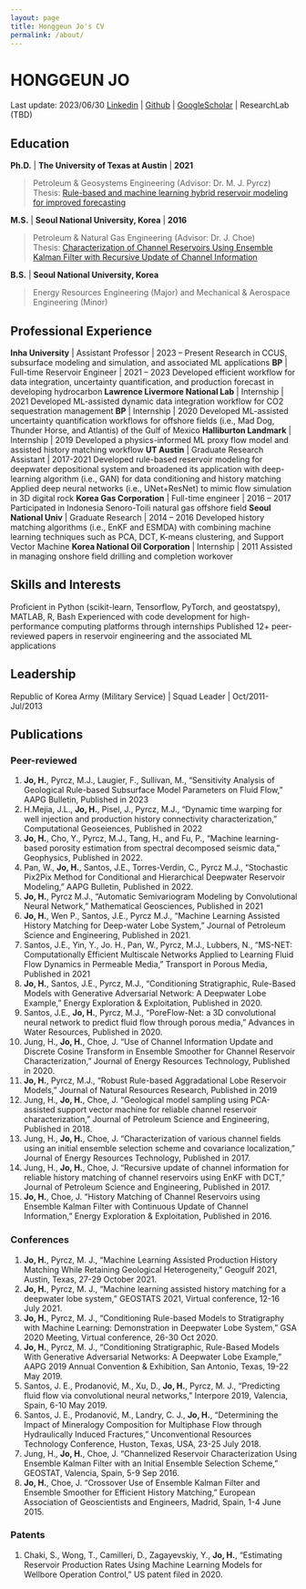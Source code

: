 ```yaml
---
layout: page
title: Honggeun Jo's CV
permalink: /about/
---
```

# HONGGEUN JO
Last update: 2023/06/30
[Linkedin][Linkedin_HJ] | [Github][Github_HJ] |  [GoogleScholar][Googlescholar_HJ] | ResearchLab (TBD)

## Education
**Ph.D.** | **The University of Texas at Austin** | **2021**
>Petroleum & Geosystems Engineering (Advisor: Dr. M. J. Pyrcz)
>Thesis: [Rule-based and machine learning hybrid reservoir modeling for improved forecasting](https://repositories.lib.utexas.edu/handle/2152/90034)

**M.S.** |	**Seoul National University, Korea** |  **2016**
>Petroleum & Natural Gas Engineering (Advisor: Dr. J. Choe)  
>Thesis: [Characterization of Channel Reservoirs Using Ensemble Kalman Filter with Recursive Update of Channel Information](https://s-space.snu.ac.kr/handle/10371/123517)

**B.S.** |	**Seoul National University, Korea**
>Energy Resources Engineering (Major) and Mechanical & Aerospace Engineering (Minor)

## Professional Experience
**Inha University** | Assistant Professor | 2023 – Present
    Research in CCUS, subsurface modeling and simulation, and associated ML applications
**BP** | Full-time Reservoir Engineer | 2021 – 2023
Developed efficient workflow for data integration, uncertainty quantification, and production forecast in developing hydrocarbon
**Lawrence Livermore National Lab** | Internship | 2021
Developed ML-assisted dynamic data integration workflow for CO2 sequestration management
**BP** | Internship | 2020
Developed ML-assisted uncertainty quantification workflows for offshore fields (i.e., Mad Dog, Thunder Horse, and Atlantis) of the Gulf of Mexico
**Halliburton Landmark** | Internship | 2019
Developed a physics-informed ML proxy flow model and assisted history matching workflow
**UT Austin** | Graduate Research Assistant | 2017-2021
Developed rule-based reservoir modeling for deepwater depositional system and broadened its application with deep-learning algorithm (i.e., GAN) for data conditioning and history matching
Applied deep neural networks (i.e., UNet+ResNet) to mimic flow simulation in 3D digital rock
**Korea Gas Corporation** | Full-time engineer | 2016 – 2017
Participated in Indonesia Senoro-Toili natural gas offshore field 
**Seoul National Univ** | Graduate Research | 2014 – 2016
Developed history matching algorithms (i.e., EnKF and ESMDA) with combining machine learning techniques such as PCA, DCT, K-means clustering, and Support Vector Machine 
**Korea National Oil Corporation** | Internship | 2011
Assisted in managing onshore field drilling and completion workover

## Skills and Interests
Proficient in Python (scikit-learn, Tensorflow, PyTorch, and geostatspy), MATLAB, R, Bash
Experienced with code development for high-performance computing platforms through internships
Published 12+ peer-reviewed papers in reservoir engineering and the associated ML applications 

## Leadership
Republic of Korea Army (Military Service) | Squad Leader | Oct/2011- Jul/2013
## Publications
### Peer-reviewed 
1.	**Jo, H.**, Pyrcz, M.J., Laugier, F., Sullivan, M., “Sensitivity Analysis of Geological Rule-based Subsurface Model Parameters on Fluid Flow,” AAPG Bulletin, Published in 2023
2.	H.Mejia, J.L., **Jo, H.**, Pisel, J., Pyrcz, M.J., “Dynamic time warping for well injection and production history connectivity characterization,” Computational Geoseiences, Published in 2022  
3.	**Jo, H.**, Cho, Y., Pyrcz, M.J., Tang, H., and Fu, P., “Machine learning-based porosity estimation from spectral decomposed seismic data,” Geophysics, Published in 2022.
4.	Pan, W., **Jo, H.**, Santos, J.E., Torres-Verdin, C., Pyrcz M.J., “Stochastic Pix2Pix Method for Conditional and Hierarchical Deepwater Reservoir Modeling,”  AAPG Bulletin, Published in 2022.
5.	**Jo, H.**, Pyrcz M.J., “Automatic Semivariogram Modeling by Convolutional Neural Network,” Mathematical Geosciences, Published in 2021
6.	**Jo, H.**, Wen P., Santos, J.E., Pyrcz M.J., “Machine Learning Assisted History Matching for Deep-water Lobe System,” Journal of Petroleum Science and Engineering, Published in 2021.
7.	Santos, J.E., Yin, Y., Jo. H., Pan, W., Pyrcz, M.J., Lubbers, N., “MS-NET: Computationally Efficient Multiscale Networks Applied to Learning Fluid Flow Dynamics in Permeable Media,” Transport in Porous Media, Published in 2021
8.	**Jo, H.**, Santos, J.E., Pyrcz, M.J., “Conditioning Stratigraphic, Rule-Based Models with Generative Adversarial Network: A Deepwater Lobe Example,” Energy Exploration & Exploitation, Published in 2020.
9.	Santos, J.E., **Jo, H.**, Pyrcz, M.J., “PoreFlow-Net: a 3D convolutional neural network to predict fluid flow through porous media,” Advances in Water Resources, Published in 2020.
10.	Jung, H., **Jo, H.**, Choe, J. “Use of Channel Information Update and Discrete Cosine Transform in Ensemble Smoother for Channel Reservoir Characterization,” Journal of Energy Resources Technology, Published in 2020. 
11.	**Jo, H.**, Pyrcz, M.J., “Robust Rule-based Aggradational Lobe Reservoir Models,” Journal of Natural Resources Research, Published in 2019
12.	Jung, H., **Jo, H.**, Choe, J. “Geological model sampling using PCA-assisted support vector machine for reliable channel reservoir characterization,” Journal of Petroleum Science and Engineering, Published in 2018.
13.	Jung, H., **Jo, H.**, Choe, J. “Characterization of various channel fields using an initial ensemble selection scheme and covariance localization,” Journal of Energy Resources Technology, Published in 2017. 
14.	Jung, H., **Jo, H.**, Choe, J. “Recursive update of channel information for reliable history matching of channel reservoirs using EnKF with DCT,” Journal of Petroleum Science and Engineering, Published in 2017.
15.	**Jo, H.**, Choe, J. “History Matching of Channel Reservoirs using Ensemble Kalman Filter with Continuous Update of Channel Information,” Energy Exploration & Exploitation, Published in 2016.

### Conferences
1.	**Jo, H.**, Pyrcz, M. J., “Machine Learning Assisted Production History Matching While Retaining Geological Heterogeneity,” Geogulf 2021, Austin, Texas, 27-29 October 2021.
2.	**Jo, H.**, Pyrcz, M. J., “Machine learning assisted history matching for a deepwater lobe system,” GEOSTATS 2021, Virtual conference, 12-16 July 2021.
3.	**Jo, H.**, Pyrcz, M. J., “Conditioning Rule-based Models to Stratigraphy with Machine Learning: Demonstration in Deepwater Lobe System,” GSA 2020 Meeting, Virtual conference, 26-30 Oct 2020.
4.	**Jo, H.**, Pyrcz, M. J., “Conditioning Stratigraphic, Rule-Based Models With Generative Adversarial Networks: A Deepwater Lobe Example,” AAPG 2019 Annual Convention & Exhibition, San Antonio, Texas, 19-22 May 2019.
5.	Santos, J. E., Prodanović, M., Xu, D., **Jo, H.**, Pyrcz, M. J., “Predicting fluid flow via convolutional neural networks,” Interpore 2019, Valencia, Spain, 6-10 May 2019.
6.	Santos, J. E., Prodanović, M., Landry, C. J., **Jo, H.**, “Determining the Impact of Mineralogy Composition for Multiphase Flow through Hydraulically Induced Fractures,” Unconventional Resources Technology Conference, Huston, Texas, USA, 23-25 July 2018.
7.	Jung, H., **Jo, H.**, Choe, J. “Channelized Reservoir Characterization Using Ensemble Kalman Filter with an Initial Ensemble Selection Scheme,” GEOSTAT, Valencia, Spain, 5-9 Sep 2016.
8.	**Jo, H.**, Choe, J. “Crossover Use of Ensemble Kalman Filter and Ensemble Smoother for Efficient History Matching,” European Association of Geoscientists and Engineers, Madrid, Spain, 1-4 June 2015.

### Patents
1.	Chaki, S., Wong, T., Camilleri, D., Zagayevskiy, Y., **Jo, H.**, “Estimating Reservoir Production Rates Using Machine Learning Models for Wellbore Operation Control,” US patent filed in 2020.

[Github_HJ]: https://github.com/geomodeller
[Linkedin_HJ]: https://www.linkedin.com/in/honggeun-jo/
[Googlescholar_HJ]: https://scholar.google.com/citations?user=u0OE5CIAAAAJ&hl=en